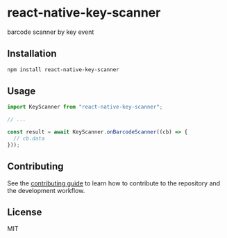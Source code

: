 # react-native-key-scanner

barcode scanner by key event

## Installation

```sh
npm install react-native-key-scanner
```

## Usage

```js
import KeyScanner from "react-native-key-scanner";

// ...

const result = await KeyScanner.onBarcodeScanner((cb) => {
  // cb.data
}));
```

## Contributing

See the [contributing guide](CONTRIBUTING.md) to learn how to contribute to the repository and the development workflow.

## License

MIT
